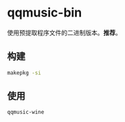 # qqmusic-bin

使用预提取程序文件的二进制版本。**推荐**。

## 构建
```bash
makepkg -si
```

## 使用
```bash
qqmusic-wine
```

